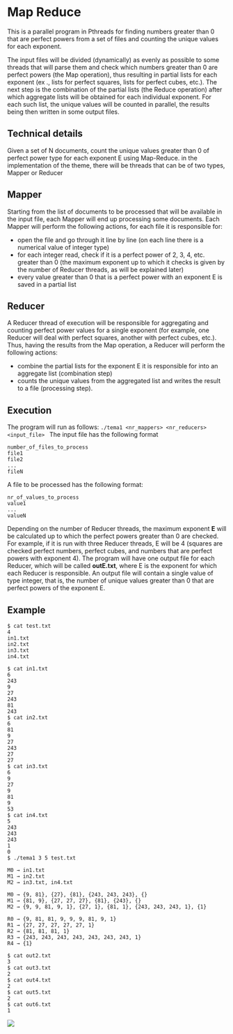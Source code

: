 # Map Reduce
This is a parallel program in Pthreads for finding numbers greater than 0 that are perfect powers from a set of files and counting the unique values for each exponent. 

The input files will be divided (dynamically) as evenly as possible to some threads that will parse them and check which numbers greater than 0 are perfect powers (the Map operation), thus resulting in partial lists for each exponent (ex ., lists for perfect squares, lists for perfect cubes, etc.). The next step is the combination of the partial lists (the Reduce operation) after which aggregate lists will be obtained for each individual exponent. For each such list, the unique values will be counted in parallel, the results being then written in some output files.

## Technical details
Given a set of N documents, count the unique values greater than 0 of perfect power type for each exponent E using Map-Reduce. in the implementation of the theme, there will be threads that can be of two types, Mapper or Reducer
## Mapper
Starting from the list of documents to be processed that will be available in the input file, each Mapper will end up processing some documents. Each Mapper will perform the following actions, for each file it is responsible for:
- open the file and go through it line by line (on each line there is a numerical value of integer type)
- for each integer read, check if it is a perfect power of 2, 3, 4, etc. greater than 0 (the maximum exponent up to which it checks is given by the number of Reducer threads, as will be explained later)
- every value greater than 0 that is a perfect power with an exponent E is saved in a partial list

## Reducer
A Reducer thread of execution will be responsible for aggregating and counting perfect power values for a single exponent (for example, one Reducer will deal with perfect squares, another with perfect cubes, etc.). Thus, having the results from the Map operation, a Reducer will perform the following actions:
- combine the partial lists for the exponent E it is responsible for into an aggregate list (combination step)
- counts the unique values from the aggregated list and writes the result to a file (processing step).

## Execution
The program will run as follows:
```./tema1 <nr_mappers> <nr_reducers> <input_file> ```
The input file has the following format
```
number_of_files_to_process
file1 
file2
... 
fileN
```
A file to be processed has the following format:
```
nr_of_values_to_process 
value1 
... 
valueN
```
Depending on the number of Reducer threads, the maximum exponent **E** will be calculated up to which the perfect powers greater than 0 are checked. For example, if it is run with three Reducer threads, E will be 4 (squares are checked perfect numbers, perfect cubes, and numbers that are perfect powers with exponent 4). The program will have one output file for each Reducer, which will be called **outE.txt**, where E is the exponent for which each Reducer is responsible. An output file will contain a single value of type integer, that is, the number of unique values greater than 0 that are perfect powers of the exponent E.
## Example
```
$ cat test.txt 
4 
in1.txt 
in2.txt 
in3.txt 
in4.txt
```
```
$ cat in1.txt 
6 
243 
9 
27 
243 
81 
243 
$ cat in2.txt 
6 
81
9 
27 
243 
27 
27 
$ cat in3.txt 
6 
9 
27 
9 
81 
9 
53 
$ cat in4.txt 
5 
243 
243 
243 
1 
0
$ ./tema1 3 5 test.txt
```
```
M0 → in1.txt 
M1 → in2.txt 
M2 → in3.txt, in4.txt
```
```
M0 → {9, 81}, {27}, {81}, {243, 243, 243}, {}
M1 → {81, 9}, {27, 27, 27}, {81}, {243}, {}
M2 → {9, 9, 81, 9, 1}, {27, 1}, {81, 1}, {243, 243, 243, 1}, {1}
```
```
R0 → {9, 81, 81, 9, 9, 9, 81, 9, 1} 
R1 → {27, 27, 27, 27, 27, 1}
R2 → {81, 81, 81, 1}
R3 → {243, 243, 243, 243, 243, 243, 243, 1}
R4 → {1}
```
```
$ cat out2.txt 
3 
$ cat out3.txt 
2 
$ cat out4.txt 
2 
$ cat out5.txt 
2 
$ cat out6.txt 
1
```
![](example.png)
